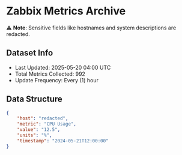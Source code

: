 # Zabbix Metrics Archive

⚠️ **Note**: Sensitive fields like hostnames and system descriptions are redacted.

## Dataset Info
- Last Updated: 2025-05-20 04:00 UTC
- Total Metrics Collected: 992
- Update Frequency: Every (1) hour

## Data Structure
```json
{
    "host": "redacted",
    "metric": "CPU Usage",
    "value": "12.5",
    "units": "%",
    "timestamp": "2024-05-21T12:00:00"
}
```
